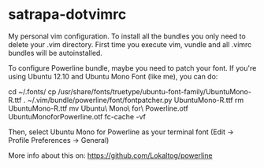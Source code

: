 satrapa-dotvimrc
================

My personal vim configuration. To install all the bundles you only need to delete your .vim directory.
First time you execute vim, vundle and all .vimrc bundles will be autoinstalled.




To configure Powerline bundle, maybe you need to patch your font.
If you're using Ubuntu 12.10 and Ubuntu Mono Font (like me), you can do:

cd ~/.fonts/
cp /usr/share/fonts/truetype/ubuntu-font-family/UbuntuMono-R.ttf .
~/.vim/bundle/powerline/font/fontpatcher.py UbuntuMono-R.ttf
rm UbuntuMono-R.ttf
mv Ubuntu\ Mono\ for\ Powerline.otf UbuntuMonoforPowerline.otf
fc-cache -vf

Then, select Ubuntu Mono for Powerline as your terminal font
(Edit -> Profile Preferences -> General)

More info about this on: https://github.com/Lokaltog/powerline
